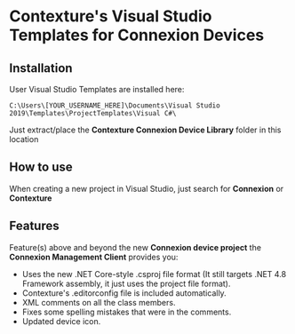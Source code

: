 # Contexture's Visual Studio Templates for Connexion Devices

## Installation

User Visual Studio Templates are installed here:

    C:\Users\[YOUR_USERNAME_HERE]\Documents\Visual Studio 2019\Templates\ProjectTemplates\Visual C#\


Just extract/place the **Contexture Connexion Device Library** folder in this location

## How to use

When creating a new project in Visual Studio, just search for **Connexion** or **Contexture**

## Features

Feature(s) above and beyond the new **Connexion device project** the **Connexion Management Client** provides you:
 - Uses the new .NET Core-style .csproj file format (It still targets .NET 4.8 Framework assembly, it just uses the project file format).
 - Contexture's .editorconfig file is included automatically.
 - XML comments on all the class members.
 - Fixes some spelling mistakes that were in the comments.
 - Updated device icon.
